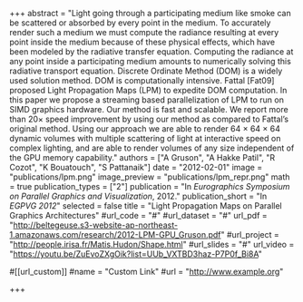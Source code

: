 +++
abstract = "Light going through a participating medium like smoke can be scattered or absorbed by every point in the medium. To accurately render such a medium we must compute the radiance resulting at every point inside the medium because of these physical effects, which have been modeled by the radiative transfer equation. Computing the radiance at any point inside a participating medium amounts to numerically solving this radiative transport equation. Discrete Ordinate Method (DOM) is a widely used solution method. DOM is computationally intensive. Fattal [Fat09] proposed Light Propagation Maps (LPM) to expedite DOM computation. In this paper we propose a streaming based parallelization of LPM to run on SIMD graphics hardware. Our method is fast and scalable. We report more than 20× speed improvement by using our method as compared to Fattal’s original method. Using our approach we are able to render 64 × 64 × 64 dynamic volumes with multiple scattering of light at interactive speed on complex lighting, and are able to render volumes of any size independent of the GPU memory capability."
authors = ["A Gruson", "A Hakke Patil", "R Cozot", "K Bouatouch", "S Pattanaik"]
date = "2012-02-01"
image = "publications/lpm.png"
image_preview = "publications/lpm_repr.png"
math = true
publication_types = ["2"]
publication = "In *Eurographics Symposium on Parallel Graphics and Visualization*, 2012."
publication_short = "In *EGPVG 2012*"
selected = false
title = "Light Propagation Maps on Parallel Graphics Architectures"
#url_code = "#"
#url_dataset = "#"
url_pdf = "http://beltegeuse.s3-website-ap-northeast-1.amazonaws.com/research/2012-LPM-GPU_Gruson.pdf"
#url_project = "http://people.irisa.fr/Matis.Hudon/Shape.html"
#url_slides = "#"
url_video = "https://youtu.be/ZuEvoZXgOik?list=UUb_VXTBD3haz-P7P0f_Bi8A"

#[[url_custom]]
#name = "Custom Link"
#url = "http://www.example.org"

+++
